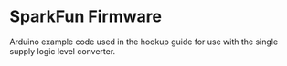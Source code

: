 SparkFun <PRODUCT NAME> Firmware
=================================

Arduino example code used in the hookup guide for use with the single supply logic level converter.